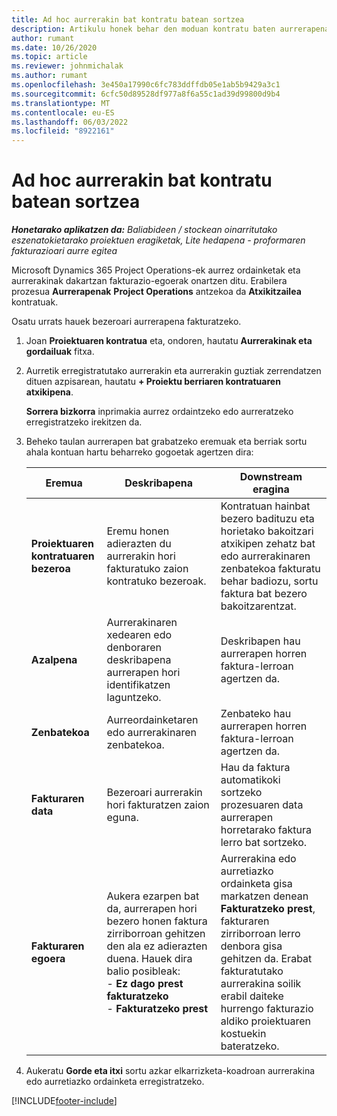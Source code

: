 ```yaml
---
title: Ad hoc aurrerakin bat kontratu batean sortzea
description: Artikulu honek behar den moduan kontratu baten aurrerapena sortzeari buruzko informazioa eskaintzen du.
author: rumant
ms.date: 10/26/2020
ms.topic: article
ms.reviewer: johnmichalak
ms.author: rumant
ms.openlocfilehash: 3e450a17990c6fc783ddffdb05e1ab5b9429a3c1
ms.sourcegitcommit: 6cfc50d89528df977a8f6a55c1ad39d99800d9b4
ms.translationtype: MT
ms.contentlocale: eu-ES
ms.lasthandoff: 06/03/2022
ms.locfileid: "8922161"
---
```

# <a name="creating-an-ad-hoc-advance-on-a-contract"></a>Ad hoc aurrerakin bat kontratu batean sortzea

_**Honetarako aplikatzen da:** Baliabideen / stockean oinarritutako eszenatokietarako proiektuen eragiketak, Lite hedapena - proformaren fakturazioari aurre egitea_

Microsoft Dynamics 365 Project Operations-ek aurrez ordainketak eta aurrerakinak dakartzan fakturazio-egoerak onartzen ditu. Erabilera prozesua **Aurrerapenak** **Project Operations** antzekoa da **Atxikitzailea** kontratuak. 

Osatu urrats hauek bezeroari aurrerapena fakturatzeko.

1. Joan **Proiektuaren kontratua** eta, ondoren, hautatu **Aurrerakinak eta gordailuak** fitxa.
2. Aurretik erregistratutako aurrerakin eta aurrerakin guztiak zerrendatzen dituen azpisarean, hautatu **+ Proiektu berriaren kontratuaren atxikipena**. 

    **Sorrera bizkorra** inprimakia aurrez ordaintzeko edo aurreratzeko erregistratzeko irekitzen da.
    
3. Beheko taulan aurrerapen bat grabatzeko eremuak eta berriak sortu ahala kontuan hartu beharreko gogoetak agertzen dira:

    | Eremua | Deskribapena | Downstream eragina |
    | --- | --- | --- |
    | **Proiektuaren kontratuaren bezeroa** | Eremu honen adierazten du aurrerakin hori fakturatuko zaion kontratuko bezeroak. | Kontratuan hainbat bezero badituzu eta horietako bakoitzari atxikipen zehatz bat edo aurrerakinaren zenbatekoa fakturatu behar badiozu, sortu faktura bat bezero bakoitzarentzat. |
    | **Azalpena** | Aurrerakinaren xedearen edo denboraren deskribapena aurrerapen hori identifikatzen laguntzeko. | Deskribapen hau aurrerapen horren faktura-lerroan agertzen da. |
    | **Zenbatekoa** | Aurreordainketaren edo aurrerakinaren zenbatekoa. | Zenbateko hau aurrerapen horren faktura-lerroan agertzen da. |
    | **Fakturaren data** | Bezeroari aurrerakin hori fakturatzen zaion eguna. | Hau da faktura automatikoki sortzeko prozesuaren data aurrerapen horretarako faktura lerro bat sortzeko. |
    | **Fakturaren egoera** | Aukera ezarpen bat da, aurrerapen hori bezero honen faktura zirriborroan gehitzen den ala ez adierazten duena. Hauek dira balio posibleak:</br>- **Ez dago prest fakturatzeko**</br>- **Fakturatzeko prest** | Aurrerakina edo aurretiazko ordainketa gisa markatzen denean **Fakturatzeko prest**, fakturaren zirriborroan lerro denbora gisa gehitzen da. Erabat fakturatutako aurrerakina soilik erabil daiteke hurrengo fakturazio aldiko proiektuaren kostuekin bateratzeko. |

4. Aukeratu **Gorde eta itxi** sortu azkar elkarrizketa-koadroan aurrerakina edo aurretiazko ordainketa erregistratzeko.


[!INCLUDE[footer-include](../../includes/footer-banner.md)]
